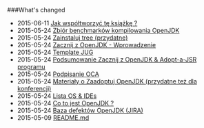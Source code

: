 ###What's changed


* 2015-06-11 [Jak współtworzyć tę książkę ?](contribute.md)
* 2015-05-24 [Zbiór benchmarków kompilowania OpenJDK](adopt-openjdk-getting-started/openjdk-build-benchmarks.md)
* 2015-05-24 [Zainstaluj tree (przydatne)](adopt-openjdk-getting-started/install_the_tree_command.md)
* 2015-05-24 [Zacznij z OpenJDK - Wprowadzenie](adopt-openjdk-getting-started/adopt_openjdk_-_getting_started.md)
* 2015-05-24 [Template JUG](adopt-openjdk-getting-started/custom_jug_hand-out_template.md)
* 2015-05-24 [Podsumowanie Zacznij z OpenJDK & Adopt-a-JSR programu](adopt-openjdk-getting-started/write_up_on_the_adopt_openjdk_&_adopt-a-jsr_programs.md)
* 2015-05-24 [Podpisanie OCA](adopt-openjdk-getting-started/about_oca_-_signing_the_oca.md)
* 2015-05-24 [Materiały o Zaadoptuj OpenJDK (przydatne też dla konferencji)](adopt-openjdk-getting-started/hand-out_for_attendees_of_the_adopt_openjdk_sessions_also_applicable_for_conferences.md)
* 2015-05-24 [Lista OS & IDEs](adopt-openjdk-getting-started/table_of_supported_oses_&_ides.md)
* 2015-05-24 [Co to jest OpenJDK ?](adopt-openjdk-getting-started/what_is_openjdk.md)
* 2015-05-24 [Baza defektów OpenJDK (JIRA)](adopt-openjdk-getting-started/openjdk_bug_database_jira.md)
* 2015-05-09 [README.md](README.md)
